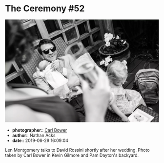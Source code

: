 # The Ceremony \#52

![Len Montgomery talks to David Rossini](assets/2019-06-29-set-1-the-ceremony-52.webp)

* **photographer**:: [Carl Bower](https://carlbowerphotos.com)
* **author**:: Nathan Acks
* **date**:: 2019-06-29 16:09:04

Len Montgomery talks to David Rossini shortly after her wedding. Photo taken by Carl Bower in Kevin Gilmore and Pam Dayton's backyard.
